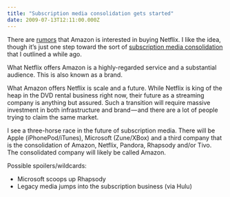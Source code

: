 ```yaml
---
title: "Subscription media consolidation gets started"
date: 2009-07-13T12:11:00.000Z
---
```


There are [rumors](http://www.techcrunch.com/2009/07/13/rumor-amazon-wants-to-rent-netflix-and-never-return-it/) that Amazon is interested in buying Netflix. I like the idea, though it’s just one step toward the sort of [subscription media consolidation](/blog/post/Subscription-music-consolidation.aspx) that I outlined a while ago.

What Netflix offers Amazon is a highly-regarded service and a substantial audience. This is also known as a brand.

What Amazon offers Netflix is scale and a future. While Netflix is king of the heap in the DVD rental business right now, their future as a streaming company is anything but assured. Such a transition will require massive investment in both infrastructure and brand — and there are a lot of people trying to claim the same market.

I see a three-horse race in the future of subscription media. There will be Apple (iPhonePod/iTunes), Microsoft (Zune/XBox) and a third company that is the consolidation of Amazon, Netflix, Pandora, Rhapsody and/or Tivo. The consolidated company will likely be called Amazon.

Possible spoilers/wildcards:

*   Microsoft scoops up Rhapsody
*   Legacy media jumps into the subscription business (via Hulu)
